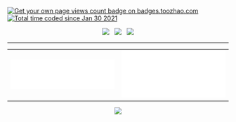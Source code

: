 <p align="left">  
<a href="https://badges.toozhao.com/stats/01FQP76TP6ZBNKKYXKKWX9BGJ8"><img src="https://badges.toozhao.com/badges/01FQP76TP6ZBNKKYXKKWX9BGJ8/blue.svg" alt="Get your own page views count badge on badges.toozhao.com" /></a>
<a href="https://wakatime.com/@4b53d00f-9d2e-4966-822f-ea918cbec9e7"><img src="https://wakatime.com/badge/user/4b53d00f-9d2e-4966-822f-ea918cbec9e7.svg" alt="Total time coded since Jan 30 2021" /></a>
</p>


<p align="center">
<a href="#!"><img src="https://img.shields.io/badge/Editor-Neovim-303030?style=flat-square&logo=Neovim"></a>
&nbsp;
<a href="#!"><img src="https://img.shields.io/badge/Goland-303030?style=flat-square&logo=Goland"></a>
&nbsp;
<a href="#!"><img src="https://img.shields.io/badge/Browser-Chrome-303030?style=flat-square&logo=google-chrome"></a>
</p>

---

<table>
<tr>
<td><a href="#!"><img src="./lines.svg" ></a></td>
<td><a href="#!"><img src="./calendar.svg" ></a></td>
</tr>
</table>

<p align="center">
<a href="#!"><img src="https://github-readme-stats.vercel.app/api/top-langs/?username=isther&exclude_repo=isther.github.io&langs_count=6&layout=compact&theme=cobalt&hide_border=true" /></a>
</p>
